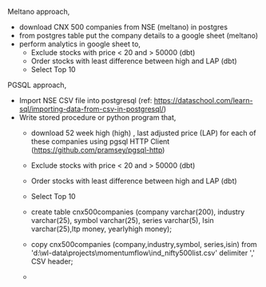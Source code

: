 Meltano approach, 

- download CNX 500 companies from NSE (meltano) in postgres
- from postgres table put the company details to a google sheet (meltano)
- perform analytics in google sheet to, 
    - Exclude stocks with price < 20 and > 50000 (dbt)
    - Order stocks with least difference between high and LAP (dbt)
    - Select Top 10  

PGSQL approach,
- Import NSE CSV file into postgresql (ref: https://dataschool.com/learn-sql/importing-data-from-csv-in-postgresql/)
- Write stored procedure or python program that, 
    - download 52 week high (high) , last adjusted price (LAP) for each of these companies using pgsql HTTP Client (https://github.com/pramsey/pgsql-http)
    - Exclude stocks with price < 20 and > 50000 (dbt)
    - Order stocks with least difference between high and LAP (dbt)
    - Select Top 10  

    - create table cnx500companies (company varchar(200), industry varchar(25), symbol varchar(25), series varchar(5), Isin varchar(25),ltp money, yearlyhigh money);

    - copy cnx500companies (company,industry,symbol, series,isin)
       from 'd:\wl-data\projects\momentumflow\ind_nifty500list.csv'
       delimiter ',' CSV header;
    - 